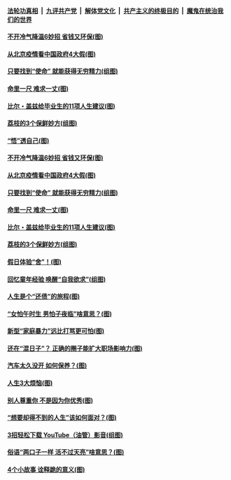 ####  [法轮功真相](../../../../basic/blob/master/README.md?t=06230102) &nbsp;|&nbsp; [九评共产党](../../../../9ping.md/blob/master/README.md?t=06230102) &nbsp;|&nbsp; [解体党文化](../../../../jtdwh.md/blob/master/README.md?t=06230102)  &nbsp;|&nbsp; [共产主义的终极目的](../../../../gczydzjmd.md/blob/master/README.md?t=06230102) &nbsp;|&nbsp; [魔鬼在统治我们的世界](../../../../mgztzwmdsj.md/blob/master/README.md?t=06230102) 

#### [不开冷气降温6妙招 省钱又环保(图)](../pages/p8/937329.md?t=06230102) 

#### [从北京疫情看中国政府4大假(图)](../pages/p8/937196.md?t=06230102) 

#### [只要找到“使命” 就能获得无穷精力(组图)](../pages/p8/937159.md?t=06230102) 

#### [命里一尺 难求一丈(图)](../pages/p8/936782.md?t=06230102) 

#### [比尔・盖兹给毕业生的11项人生建议(图)](../pages/p8/936231.md?t=06230102) 

#### [荔枝的3个保鲜妙方(组图)](../pages/p8/936950.md?t=06230102) 

#### [“悟”透自己(图)](../pages/p8/936972.md?t=06230102) 

#### [不开冷气降温6妙招 省钱又环保(图)](../pages/p8/937329.md?t=06230102) 

#### [从北京疫情看中国政府4大假(图)](../pages/p8/937196.md?t=06230102) 

#### [只要找到“使命” 就能获得无穷精力(组图)](../pages/p8/937159.md?t=06230102) 

#### [命里一尺 难求一丈(图)](../pages/p8/936782.md?t=06230102) 

#### [比尔・盖兹给毕业生的11项人生建议(图)](../pages/p8/936231.md?t=06230102) 

#### [荔枝的3个保鲜妙方(组图)](../pages/p8/936950.md?t=06230102) 

#### [假日体验“舍”！(图)](../pages/p8/937183.md?t=06230102) 

#### [回忆童年经验 唤醒“自我欲求”(组图)](../pages/p8/937082.md?t=06230102) 

#### [人生是个“还债”的旅程(图)](../pages/p8/936768.md?t=06230102) 

#### [“女怕午时生 男怕子夜临”啥意思？(图)](../pages/p8/937081.md?t=06230102) 

#### [新型“家庭暴力”远比打骂更可怕(图)](../pages/p8/936230.md?t=06230102) 

#### [还在“混日子”？ 正确的圈子能扩大职场影响力(图)](../pages/p8/937049.md?t=06230102) 

#### [汽车太久没开 如何保养？(图)](../pages/p8/937035.md?t=06230102) 

#### [人生3大烦恼(图)](../pages/p8/936959.md?t=06230102) 

#### [别人尊重你 不是因为你优秀(图)](../pages/p8/936253.md?t=06230102) 

#### [“想要却得不到的人生”该如何面对？(图)](../pages/p8/936933.md?t=06230102) 

#### [3招轻松下载 YouTube（油管）影音(组图)](../pages/p8/936922.md?t=06230102) 

#### [俗语“两口子一样 活不过天亮”啥意思？(图)](../pages/p8/936917.md?t=06230102) 

#### [4个小故事 诠释跪的意义(图)](../pages/p8/936353.md?t=06230102) 

